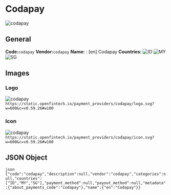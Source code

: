 # Codapay 
![codapay](https://static.openfintech.io/payment_providers/codapay/logo.svg?w=600&c=v0.59.26#w100) 
## General 
**Code:**`codapay` 
**Vendor:**`codapay` 
**Name:** 
:	[en] Codapay 
**Countries:** 
![ID](https://cdnjs.cloudflare.com/ajax/libs/flag-icon-css/3.3.0/flags/4x3/ID.svg#w24) 
![MY](https://cdnjs.cloudflare.com/ajax/libs/flag-icon-css/3.3.0/flags/4x3/MY.svg#w24) 
![SG](https://cdnjs.cloudflare.com/ajax/libs/flag-icon-css/3.3.0/flags/4x3/SG.svg#w24) 
 
## Images 
### Logo 
![codapay](https://static.openfintech.io/payment_providers/codapay/logo.svg?w=600&c=v0.59.26#w100) 
``` https://static.openfintech.io/payment_providers/codapay/logo.svg?w=600&c=v0.59.26#w100 ``` 
### Icon 
![codapay](https://static.openfintech.io/payment_providers/codapay/icon.svg?w=600&c=v0.59.26#w100) 
``` https://static.openfintech.io/payment_providers/codapay/icon.svg?w=600&c=v0.59.26#w100 ``` 
## JSON Object 
```json {"code":"codapay","description":null,"vendor":"codapay","categories":null,"countries":["ID","MY","SG"],"payment_method":null,"payout_method":null,"metadata":{"about_payments_code":"codapay"},"name":{"en":"Codapay"}} ``` 
